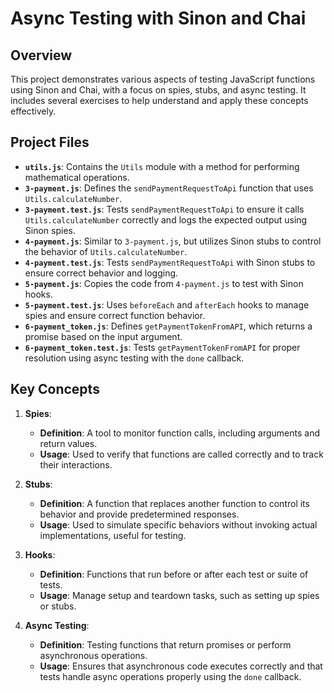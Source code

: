 # Async Testing with Sinon and Chai

## Overview

This project demonstrates various aspects of testing JavaScript functions using Sinon and Chai, with a focus on spies, stubs, and async testing. It includes several exercises to help understand and apply these concepts effectively.

## Project Files

- **`utils.js`**: Contains the `Utils` module with a method for performing mathematical operations.
- **`3-payment.js`**: Defines the `sendPaymentRequestToApi` function that uses `Utils.calculateNumber`.
- **`3-payment.test.js`**: Tests `sendPaymentRequestToApi` to ensure it calls `Utils.calculateNumber` correctly and logs the expected output using Sinon spies.
- **`4-payment.js`**: Similar to `3-payment.js`, but utilizes Sinon stubs to control the behavior of `Utils.calculateNumber`.
- **`4-payment.test.js`**: Tests `sendPaymentRequestToApi` with Sinon stubs to ensure correct behavior and logging.
- **`5-payment.js`**: Copies the code from `4-payment.js` to test with Sinon hooks.
- **`5-payment.test.js`**: Uses `beforeEach` and `afterEach` hooks to manage spies and ensure correct function behavior.
- **`6-payment_token.js`**: Defines `getPaymentTokenFromAPI`, which returns a promise based on the input argument.
- **`6-payment_token.test.js`**: Tests `getPaymentTokenFromAPI` for proper resolution using async testing with the `done` callback.

## Key Concepts

1. **Spies**:
   - **Definition**: A tool to monitor function calls, including arguments and return values.
   - **Usage**: Used to verify that functions are called correctly and to track their interactions.

2. **Stubs**:
   - **Definition**: A function that replaces another function to control its behavior and provide predetermined responses.
   - **Usage**: Used to simulate specific behaviors without invoking actual implementations, useful for testing.

3. **Hooks**:
   - **Definition**: Functions that run before or after each test or suite of tests.
   - **Usage**: Manage setup and teardown tasks, such as setting up spies or stubs.

4. **Async Testing**:
   - **Definition**: Testing functions that return promises or perform asynchronous operations.
   - **Usage**: Ensures that asynchronous code executes correctly and that tests handle async operations properly using the `done` callback.

